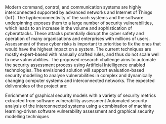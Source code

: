 Modern command, control, and communication systems are highly interconnected supported by advanced networks and Internet of Things (IoT). The hypberconnectivity of the such systems and the software underpinning exposes them to a large number of security vulnerabilities, which leads to an increase in the volume and sophistication of cyberattacks. These attacks potentially disrupt the cyber safety and operation of many organisations and enterprises with millions of users. Assessment of these cyber risks is important to prioritise to fix the ones that would have the highest impact on a system. The current techniques are mostly expert-based with manually crafted rules, and thus do not scale well to new vulnerabilities. The proposed research challenge aims to automate the security assessment process using Artificial Intelligence enabled technologies. The envisioned solution will support evaluation-based security modelling to analyse vulnerabilities in complex and dynamically changing computer systems and interconnected networks. The expected deliverables of the project are:

Enrichment of graphical security models with a variety of security metrics extracted from software vulnerability assessment
Automated security analysis of the interconnected systems using a combination of machine learning-driven software vulnerability assessment and graphical security modelling techniques
